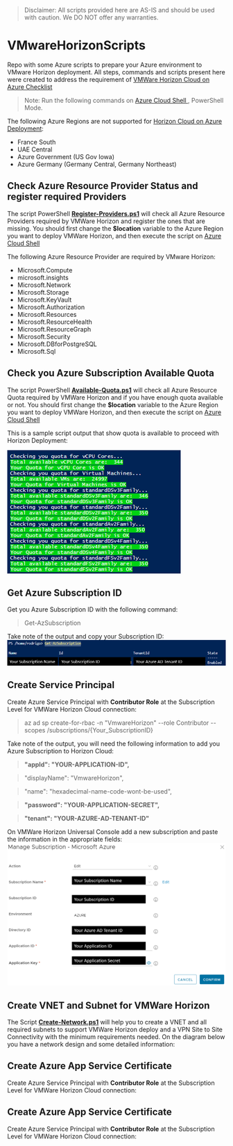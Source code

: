 > Disclaimer: All scripts provided here are AS-IS and should be used with caution. We DO NOT offer any warranties.

# VMwareHorizonScripts
Repo with some Azure scripts to prepare your Azure environment to VMware Horizon deployment. All steps, commands and scripts present here were created to address the requirement of [VMWare Horizon Cloud on Azure Checklist](https://docs.vmware.com/en/VMware-Horizon-Cloud-Service/services/hzncloudmsazure.getstarted15/GUID-5F69086E-E061-48F3-93D9-9705B8B5FD8A.html)

> Note: Run the following commands on [Azure Cloud Shell ](https://shell.azure.com/), PowerShell Mode.



The following Azure Regions are not supported for [Horizon Cloud on Azure Deployment](https://kb.vmware.com/s/article/77121):
- France South
- UAE Central
- Azure Government (US Gov Iowa)
- Azure Germany (Germany Central, Germany Northeast)  

## Check Azure Resource Provider Status and register required Providers

The script PowerShell [**Register-Providers.ps1**](https://github.com/rodrigoffonseca/VMwareHorizonScripts/blob/main/Register-Providers.ps1) will check all Azure Resource Providers required by VMWare Horizon and register the ones that are missing.
You should first change the **$location** variable to the Azure Region you want to deploy VMWare Horizon, and then execute the script on [Azure Cloud Shell ](https://shell.azure.com/)

The following Azure Resource Provider are required by VMware Horizon:
- Microsoft.Compute
- microsoft.insights
- Microsoft.Network
- Microsoft.Storage
- Microsoft.KeyVault
- Microsoft.Authorization
- Microsoft.Resources
- Microsoft.ResourceHealth
- Microsoft.ResourceGraph
- Microsoft.Security
- Microsoft.DBforPostgreSQL
- Microsoft.Sql

## Check you Azure Subscription Available Quota

The script PowerShell [**Available-Quota.ps1**](https://github.com/rodrigoffonseca/VMwareHorizonScripts/blob/main/Available-quota.ps1) will check all Azure Resource Quota required by VMWare Horizon and if you have enough quota available or not.
You should first change the **$location** variable to the Azure Region you want to deploy VMWare Horizon, and then execute the script on [Azure Cloud Shell ](https://shell.azure.com/)

This is a sample script output that show quota is available to proceed with Horizon Deployment:

![Checking-quota](/checking-quota.PNG)

## Get Azure Subscription ID

Get you Azure Subscription ID with the following command:

> Get-AzSubscription

Take note of the output and copy your Subscription ID:
![SubscriptionID](/subscription-id.PNG)

## Create Service Principal
Create Azure Service Principal with **Contributor Role** at the Subscription Level for VMWare Horizon Cloud connection:

> az ad sp create-for-rbac -n "VmwareHorizon" --role Contributor --scopes /subscriptions/{Your_SubscriptionID}

Take note of the output, you will need the following information to add you Azure Subscription to Horizon Cloud:

>   **"appId": "YOUR-APPLICATION-ID",**

>   "displayName": "VmwareHorizon",

>   "name": "hexadecimal-name-code-wont-be-used",

>   **"password": "YOUR-APPLICATION-SECRET",**

>   **"tenant": "YOUR-AZURE-AD-TENANT-ID"**


On VMWare Horizon Universal Console add a new subscription and paste the information in the appropriate fields:
![HorizonConfig](/Horizon-Subscription-config.PNG)

## Create VNET and Subnet for VMWare Horizon

The Script [**Create-Network.ps1**](https://github.com/rodrigoffonseca/VMwareHorizonScripts/blob/main/Create-Network.ps1) will help you to create a VNET and all required subnets to support VMWare Horizon deploy and a VPN Site to Site Connectivity with the minimum requirements needed. 
On the diagram below you have a network design and some detailed information:


## Create Azure App Service Certificate

Create Azure Service Principal with **Contributor Role** at the Subscription Level for VMWare Horizon Cloud connection:

## Create Azure App Service Certificate

Create Azure Service Principal with **Contributor Role** at the Subscription Level for VMWare Horizon Cloud connection:









